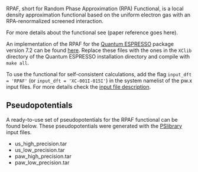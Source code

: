 RPAF, short for Random Phase Approximation (RPA) Functional, is a local density approximation functional based on the uniform electron gas with an RPA-renormalized screened interaction.

For more details about the functional see (paper reference goes here).

An implementation of the RPAF for the [Quantum ESPRESSO](https://www.quantum-espresso.org/) package version 7.2 can be found [here](placeholder.rar). Replace these files with the ones in the ```XClib``` directory of the Quantum ESPRESSO installation directory and compile with ```make all```.

To use the functional for self-consistent calculations, add the flag ```input_dft = 'RPAF'``` (or ```input_dft = 'XC-001I-015I'```) in the system namelist of the pw.x input files. For more details check the [input file description](https://www.quantum-espresso.org/Doc/INPUT_PW.html).

## Pseudopotentials

A ready-to-use set of pseudopotentials for the RPAF functional can be found below. These pseudopotentials were generated with the [PSlibrary](https://dalcorso.github.io/pslibrary/) input files.

- us_high_precision.tar
- us_low_precision.tar
- paw_high_precision.tar
- paw_low_precision.tar
